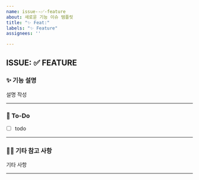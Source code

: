 ```yaml
---
name: issue--✅-feature
about: 새로운 기능 이슈 템플릿
title: "✨ Feat:"
labels: "✨ Feature"
assignees: ''

---
```


## ISSUE: ✅ FEATURE

### ✨ 기능 설명

설명 작성

---

### 📌 To-Do

- [ ] todo

---

### 🙌🏻 기타 참고 사항

기타 사항

---


